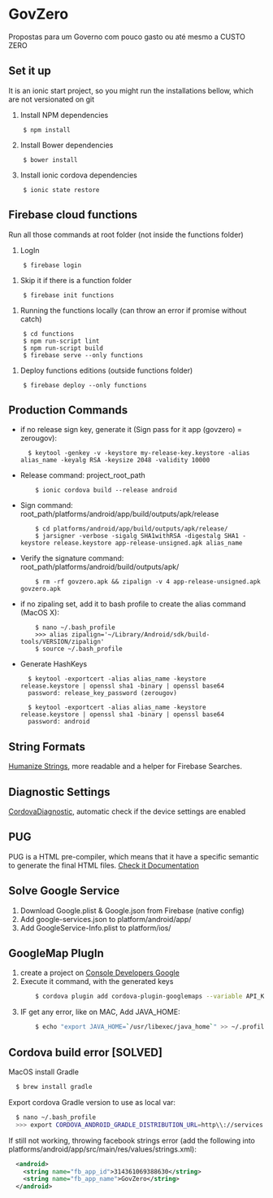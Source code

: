 # GovZero
Propostas para um Governo com pouco gasto ou até mesmo a CUSTO ZERO

## Set it up

It is an ionic start project, so you might run the installations bellow, which are not versionated on git

1. Install NPM dependencies
```shell
    $ npm install
```

2. Install Bower dependencies
```shell
    $ bower install
```

3. Install ionic cordova dependencies
```shell
    $ ionic state restore
```


## Firebase cloud functions

Run all those commands at root folder (not inside the functions folder)

1. LogIn
```shell
    $ firebase login
```

1. Skip it if there is a function folder
```shell
    $ firebase init functions
```

1. Running the functions locally (can throw an error if promise without catch)
```shell
    $ cd functions
    $ npm run-script lint
    $ npm run-script build
    $ firebase serve --only functions
```


1. Deploy functions editions (outside functions folder)
```shell
    $ firebase deploy --only functions
```


## Production Commands
- if no release sign key, generate it (Sign pass for it app (govzero) = zerougov):
    ```shell
      $ keytool -genkey -v -keystore my-release-key.keystore -alias alias_name -keyalg RSA -keysize 2048 -validity 10000
    ```

- Release command: project_root_path
    ```shell
        $ ionic cordova build --release android
    ```

- Sign command: root_path/platforms/android/app/build/outputs/apk/release
    ```shell
        $ cd platforms/android/app/build/outputs/apk/release/
        $ jarsigner -verbose -sigalg SHA1withRSA -digestalg SHA1 -keystore release.keystore app-release-unsigned.apk alias_name
    ```

- Verify the signature command: root_path/platforms/android/build/outputs/apk/
    ```shell
        $ rm -rf govzero.apk && zipalign -v 4 app-release-unsigned.apk govzero.apk
    ```

- if no zipaling set, add it to bash profile to create the alias command (MacOS X):
    ```shell
        $ nano ~/.bash_profile
        >>> alias zipalign='~/Library/Android/sdk/build-tools/VERSION/zipalign'
        $ source ~/.bash_profile
    ```
    
- Generate HashKeys

  ```shell
    $ keytool -exportcert -alias alias_name -keystore release.keystore | openssl sha1 -binary | openssl base64
    password: release_key_password (zerougov)
    
    $ keytool -exportcert -alias alias_name -keystore release.keystore | openssl sha1 -binary | openssl base64
    password: android     
  ```


## String Formats

[Humanize Strings](https://github.com/HubSpot/humanize), more readable and a helper for Firebase Searches.


## Diagnostic Settings

[CordovaDiagnostic](https://github.com/dpa99c/cordova-diagnostic-plugin), automatic check if the device settings are enabled

## PUG

PUG is a HTML pre-compiler, which means that it have a specific semantic to generate the final HTML files.
[Check it Documentation](https://pugjs.org)

## Solve Google Service

1. Download Google.plist & Google.json from Firebase (native config)
1. Add google-services.json to platform/android/app/
1. Add GoogleService-Info.plist to platform/ios/

## GoogleMap PlugIn

1. create a project on [Console Developers Google](https://console.developers.google.com/apis/credentials)
2. Execute it command, with the generated keys
    ```bash
        $ cordova plugin add cordova-plugin-googlemaps --variable API_KEY_FOR_ANDROID="ANDROID_KEY" --variable API_KEY_FOR_IOS="IOS_KEY"
    ```
3. IF get any error, like on MAC, Add JAVA_HOME:
    ```bash
        $ echo "export JAVA_HOME=`/usr/libexec/java_home`" >> ~/.profile
    ```


## Cordova build error [SOLVED]

MacOS install Gradle
  ```bash
    $ brew install gradle
  ```

Export cordova Gradle version to use as local var:
  ```bash
    $ nano ~/.bash_profile
    >>> export CORDOVA_ANDROID_GRADLE_DISTRIBUTION_URL=http\\://services.gradle.org/distributions/gradle-4.4-all.zip
  ```

If still not working, throwing facebook strings error (add the following into platforms/android/app/src/main/res/values/strings.xml):
  ```xml
    <android>
      <string name="fb_app_id">314361069388630</string>
      <string name="fb_app_name">GovZero</string>
    </android>
  ```
